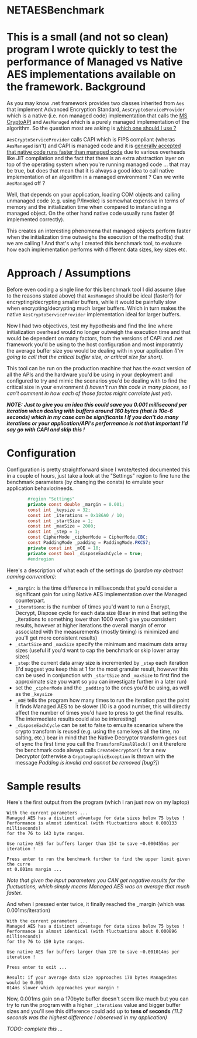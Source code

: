 NETAESBenchmark
===============
This is a small (and not so clean) program I wrote quickly to test the performance of Managed vs Native AES implementations available on the framework.
Background
============
As you may know .net framework provides two classes inherited from `Aes` that implement Advanced Encryption Standard, `AesCryptoServiceProvider` which is a native (i.e. non managed code) implementation that calls the [MS CryptoAPI](http://en.wikipedia.org/wiki/Microsoft_CryptoAPI) and `AesManaged` which is a purely managed implementation of the algorithm. So the question most are asking is [which one should I use ?](https://www.google.com/search?q=aesmanaged%20vs%20aescryptoserviceprovider&rct=j)

`AesCryptoServiceProvider` calls CAPI which is FIPS compliant (wheras `AesManaged` isn't) and CAPI is managed code and it is [generally accepted that native code runs faster than managed code](https://www.google.com/webhp?ion=1&ie=UTF-8#q=managed%20code%20vs%20native%20code%20performance) due to various overheads like JIT compilation and the fact that there is an extra abstraction layer on top of the operating system when you're running managed code ... that may be true, but does that mean that it is always a good idea to call native implementation of an algorithm in a managed environment ? Can we write `AesManaged` off ?

Well, that depends on your application, loading COM objects and calling unmanaged code (e.g. using P/Invoke) is somewhat expensive in terms of memory and the initialization time when compared to instanciating a managed object. On the other hand native code usually runs faster (if implemented correctly).

This creates an interesting phenomena that managed objects perform faster when the initialization time outweighs the execution of the method(s) that we are calling ! And that's why I created this benchmark tool, to evaluate how each implementation performs with different data sizes, key sizes etc.

Approach / Assumptions
============
Before even coding a single line for this benchmark tool I did assume (due to the reasons stated above) that `AesManaged` should be ideal (faster?) for encrypting/decrypting smaller buffers, while it would be painfully slow when encrypting/decrypting much larger buffers. Which in turn makes the native `AesCryptoServiceProvider` implementation ideal for larger buffers.

Now I had two objectives, test my hypothesis and find the line where initialization overhead would no longer outweigh the execution time and that would be dependent on many factors, from the versions of CAPI and .net framework you'd be using to the host configuration and most imporatntly the average buffer size you would be dealing with in your application *(I'm going to call that the critical buffer size, or critical size for short)*.

This tool can be run on the production machine that has the exact version of all the APIs and the hardware you'd be using in your deployment and configured to try and mimic the scenarios you'd be dealing with to find the critical size in your environment *(I haven't run this code in many places, so I can't comment in how each of those factos might correlate just yet)*.

***NOTE: Just to give you an idea this could save you  0.001 millisecond per iteration when dealing with buffers around 160 bytes (that is 10e-6 seconds) which in my case can be  significants ! If you don't do many iterations or your application/API's performance is not that important I'd say go with CAPI and skip this !***

Configuration
============
Configuration is pretty straightforward since I wrote/tested documented this in a couple of hours, just take a look at the "Settings" region to fine tune the benchmark parameters (by changing the consts) to emulate your application behavior/needs.
```C# 
        #region "Settings"
        private const double _margin = 0.001;
        const int _keysize = 32;
        const int _iterations = 0x186A0 / 10;
        const int _startSize = 1;
        const int _maxSize = 2000;
        const int _step = 1;
        const CipherMode _cipherMode = CipherMode.CBC;
        const PaddingMode _padding = PaddingMode.PKCS7;
        private const int _mOE = 10;
        private const bool _disposeEachCycle = true;
        #endregion
```
Here's a description of what each of the settings do *(pardon my abstract naming convention)*:
* `_margin`: is the time difference in milliseconds that you'd consider a significant gain for using Native AES implementation over the Managed counterpart.
* `_iterations`: is the number of times you'd want to run a Encrypt, Decrypt, Dispose cycle for each data size (Bear in mind that setting the _iterations to something lower than 1000 won't give you consistent results, however at higher iterations the overall margin of error associated with the measurements (mostly timing) is minimized and you'll get more consistent results)
* `_startSize` and `_maxSize` specify the minimum and maximum data array sizes (useful if you'd want to cap the benchmark or skip lower array sizes)
* `_step`: the current data array size is incremented by `_step` each iteration (I'd suggest you keep this at 1 for the most granular result, however this can be used in conjunction with `_startSize` and `_maxSize` to first find the approximate size you want so you can investigate further in a later run)
* set the `_cipherMode` and the `_padding` to the ones you'd be using, as well as the `_keysize`
* `_mOE` tells the program how many times to run the iteration past the point it finds Managed AES to be slower (10 is a good number, this will directly affect the number of times you'd have to press <enter> to get the final results. The intermediate results could also be interesting)
* `_disposeEachCycle` can be set to false to emualte scenarios where the crypto transform is reused (e.g. using the same keys all the time, no salting, etc.) bear in mind that the Native Decryptor transform goes out of sync the first time you call the `TransformFinalBlock()` on it therefore the benchmark code always calls `CreateDecryptor()` for a new Decryptor (otherwise a `CryptographicException` is thrown with the message *Padding is invalid and cannot be removed* *[bug?]*)

Sample results
=============
Here's the first output from the program (which I ran just now on my laptop)
```
With the current parameters ...
Managed AES has a distinct advantage for data sizes below 75 bytes !
Performance is almost identical (with fluctuations about 0.000133 milliseconds)
for the 76 to 143 byte ranges.

Use native AES for buffers larger than 154 to save ~0.000455ms per iteration !

Press enter to run the benchmark further to find the upper limit given the curre
nt 0.001ms margin ...
```
*Note that given the input parameters you CAN get negative results for the fluctuations, which simply means Managed AES was on average that much faster.*

And when I pressed enter twice, it finally reached the _margin (which was 0.001ms/iteration)
```
With the current parameters ...
Managed AES has a distinct advantage for data sizes below 75 bytes !
Performance is almost identical (with fluctuations about 0.000896 milliseconds)
for the 76 to 159 byte ranges.

Use native AES for buffers larger than 170 to save ~0.001014ms per iteration !

Press enter to exit ...

Result: if your average data size approaches 170 bytes ManagedAes would be 0.001
014ms slower which approaches your margin !
```

Now, 0.001ms gain on a 170byte buffer doesn't seem like much but you can try to run the program with a higher `_iterations` value and bigger buffer sizes and you'll see this difference could add up to **tens of seconds** *(11.2 seconds was the highest difference I obsereved in my application)*

*TODO: complete this ...*
